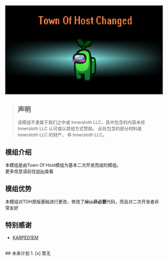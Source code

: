 ![Title](./Images/Title.png)




> ## 声明
>
> 该模组不隶属于我们之中或 Innersloth LLC，其中包含的内容未经 Innersloth LLC 认可或以其他方式赞助。 此处包含的部分材料是 Innersloth LLC 的财产。 © Innersloth LLC。

## 模组介绍
本模组是由Town Of Host模组为基本二次开发而成的模组。<br>
更多信息请前往[Wiki](https://github.com/PreferMC/TownOfHostChanged/wiki)查看<br>
## 模组优势
本模组对TOH原版基础进行更改，修改了~~屎山~~**非必要**代码，而且对二次开发者非常友好<br>
## 特别感谢
* [KARPED1EM](https://github.com/KARPED1EM)
<br>
## 未来计划
1. [x] 暂无
<br>